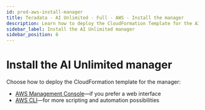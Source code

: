 ```yaml
---
id: prod-aws-install-manager
title: Teradata - AI Unlimited - Full - AWS - Install the manager
description: Learn how to deploy the CloudFormation Template for the AI Unlimited manager.
sidebar_label: Install the AI Unlimited manager
sidebar_position: 6
---
```


# Install the AI Unlimited manager

Choose how to deploy the CloudFormation template for the manager:

- [AWS Management Console](/docs/install-ai-unlimited/production/AWS/install-ai-unlimited/prod-aws-console-deploy-ai-unlimited.md)&mdash;if you prefer a web interface
- [AWS CLI](/docs/install-ai-unlimited/production/AWS/install-ai-unlimited/prod-aws-cli-deploy-ai-unlimited.md)&mdash;for more scripting and automation possibilities  

